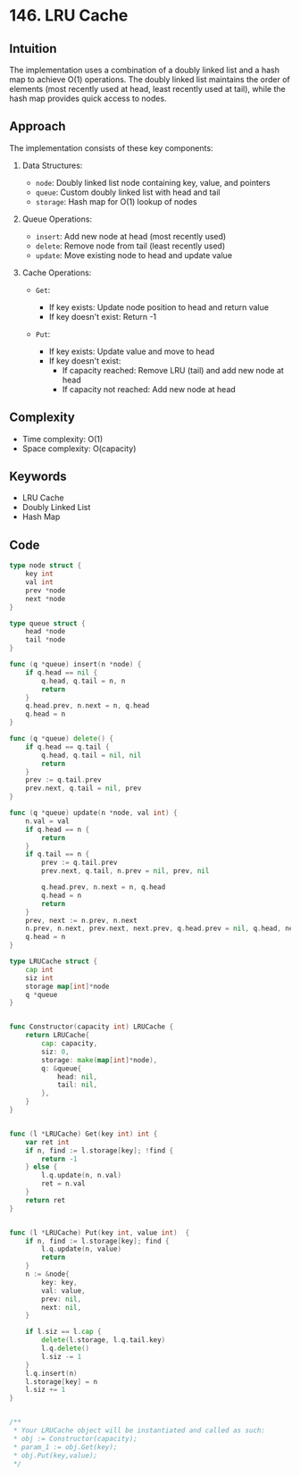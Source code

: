 # 146. LRU Cache

## Intuition

The implementation uses a combination of a doubly linked list and a hash map to achieve O(1) operations. The doubly linked list maintains the order of elements (most recently used at head, least recently used at tail), while the hash map provides quick access to nodes.

## Approach

The implementation consists of these key components:

1. Data Structures:
    - `node`: Doubly linked list node containing key, value, and pointers
    - `queue`: Custom doubly linked list with head and tail
    - `storage`: Hash map for O(1) lookup of nodes

2. Queue Operations:
    - `insert`: Add new node at head (most recently used)
    - `delete`: Remove node from tail (least recently used)
    - `update`: Move existing node to head and update value

3. Cache Operations:
    - `Get`:
        - If key exists: Update node position to head and return value
        - If key doesn't exist: Return -1

    - `Put`:
        - If key exists: Update value and move to head
        - If key doesn't exist:
            - If capacity reached: Remove LRU (tail) and add new node at head
            - If capacity not reached: Add new node at head

## Complexity

- Time complexity: O(1)
- Space complexity: O(capacity)

## Keywords

- LRU Cache
- Doubly Linked List
- Hash Map

## Code

```go
type node struct {
    key int
    val int
    prev *node
    next *node
}

type queue struct {
    head *node
    tail *node
}

func (q *queue) insert(n *node) {
    if q.head == nil {
        q.head, q.tail = n, n
        return
    }
    q.head.prev, n.next = n, q.head
    q.head = n
}

func (q *queue) delete() {
    if q.head == q.tail {
        q.head, q.tail = nil, nil
        return
    }
    prev := q.tail.prev
    prev.next, q.tail = nil, prev
}

func (q *queue) update(n *node, val int) {
    n.val = val
    if q.head == n {
        return
    }
    if q.tail == n {
        prev := q.tail.prev
        prev.next, q.tail, n.prev = nil, prev, nil

        q.head.prev, n.next = n, q.head
        q.head = n
        return
    }
    prev, next := n.prev, n.next
    n.prev, n.next, prev.next, next.prev, q.head.prev = nil, q.head, next, prev, n
    q.head = n
}

type LRUCache struct {
    cap int
    siz int
    storage map[int]*node
    q *queue
}


func Constructor(capacity int) LRUCache {
    return LRUCache{
        cap: capacity,
        siz: 0,
        storage: make(map[int]*node),
        q: &queue{
            head: nil,
            tail: nil,
        },
    }
}


func (l *LRUCache) Get(key int) int {
    var ret int
    if n, find := l.storage[key]; !find {
        return -1
    } else {
        l.q.update(n, n.val)
        ret = n.val
    }
    return ret
}


func (l *LRUCache) Put(key int, value int)  {
    if n, find := l.storage[key]; find {
        l.q.update(n, value)
        return
    }
    n := &node{
        key: key,
        val: value,
        prev: nil,
        next: nil,
    }

    if l.siz == l.cap {
        delete(l.storage, l.q.tail.key)
        l.q.delete()
        l.siz -= 1
    }
    l.q.insert(n)
    l.storage[key] = n
    l.siz += 1
}


/**
 * Your LRUCache object will be instantiated and called as such:
 * obj := Constructor(capacity);
 * param_1 := obj.Get(key);
 * obj.Put(key,value);
 */
```
